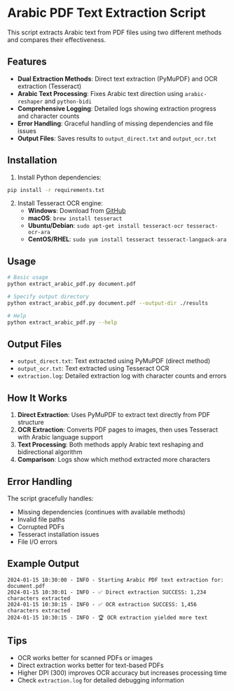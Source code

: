 # Arabic PDF Text Extraction Script

This script extracts Arabic text from PDF files using two different methods and compares their effectiveness.

## Features

- **Dual Extraction Methods**: Direct text extraction (PyMuPDF) and OCR extraction (Tesseract)
- **Arabic Text Processing**: Fixes Arabic text direction using `arabic-reshaper` and `python-bidi`
- **Comprehensive Logging**: Detailed logs showing extraction progress and character counts
- **Error Handling**: Graceful handling of missing dependencies and file issues
- **Output Files**: Saves results to `output_direct.txt` and `output_ocr.txt`

## Installation

1. Install Python dependencies:
```bash
pip install -r requirements.txt
```

2. Install Tesseract OCR engine:
   - **Windows**: Download from [GitHub](https://github.com/UB-Mannheim/tesseract/wiki)
   - **macOS**: `brew install tesseract`
   - **Ubuntu/Debian**: `sudo apt-get install tesseract-ocr tesseract-ocr-ara`
   - **CentOS/RHEL**: `sudo yum install tesseract tesseract-langpack-ara`

## Usage

```bash
# Basic usage
python extract_arabic_pdf.py document.pdf

# Specify output directory
python extract_arabic_pdf.py document.pdf --output-dir ./results

# Help
python extract_arabic_pdf.py --help
```

## Output Files

- `output_direct.txt`: Text extracted using PyMuPDF (direct method)
- `output_ocr.txt`: Text extracted using Tesseract OCR
- `extraction.log`: Detailed extraction log with character counts and errors

## How It Works

1. **Direct Extraction**: Uses PyMuPDF to extract text directly from PDF structure
2. **OCR Extraction**: Converts PDF pages to images, then uses Tesseract with Arabic language support
3. **Text Processing**: Both methods apply Arabic text reshaping and bidirectional algorithm
4. **Comparison**: Logs show which method extracted more characters

## Error Handling

The script gracefully handles:
- Missing dependencies (continues with available methods)
- Invalid file paths
- Corrupted PDFs
- Tesseract installation issues
- File I/O errors

## Example Output

```
2024-01-15 10:30:00 - INFO - Starting Arabic PDF text extraction for: document.pdf
2024-01-15 10:30:01 - INFO - ✅ Direct extraction SUCCESS: 1,234 characters extracted
2024-01-15 10:30:15 - INFO - ✅ OCR extraction SUCCESS: 1,456 characters extracted
2024-01-15 10:30:15 - INFO - 🏆 OCR extraction yielded more text
```

## Tips

- OCR works better for scanned PDFs or images
- Direct extraction works better for text-based PDFs
- Higher DPI (300) improves OCR accuracy but increases processing time
- Check `extraction.log` for detailed debugging information




